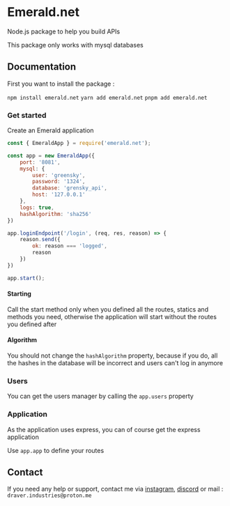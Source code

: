 # Emerald.net

Node.js package to help you build APIs

This package only works with mysql databases

## Documentation

First you want to install the package :

`npm install emerald.net`
`yarn add emerald.net`
`pnpm add emerald.net`

### Get started

Create an Emerald application

```js
const { EmeraldApp } = require('emerald.net');

const app = new EmeraldApp({
    port: '8081',
    mysql: {
        user: 'greensky',
        password: '1324',
        database: 'grensky_api',
        host: '127.0.0.1'
    },
    logs: true,
    hashAlgorithm: 'sha256'
})

app.loginEndpoint('/login', (req, res, reason) => {
    reason.send({
        ok: reason === 'logged',
        reason
    })
})

app.start();
```

#### Starting

Call the start method only when you defined all the routes, statics and methods you need, otherwise the application will start without the routes you defined after

#### Algorithm

You should not change the `hashAlgorithm` property, because if you do, all the hashes in the database will be incorrect and users can't log in anymore

### Users

You can get the users manager by calling the `app.users` property

### Application

As the application uses express, you can of course get the express application

Use `app.app` to define your routes

## Contact

If you need any help or support, contact me via [instagram](https://instagram.com/draverindustries), [discord](https://discord.gg/fHyN5w84g6) or mail : `draver.industries@proton.me`

